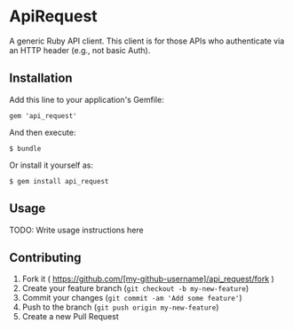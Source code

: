 # ApiRequest

A generic Ruby API client.  This client is for those APIs who authenticate via an HTTP header (e.g., not basic Auth).

## Installation

Add this line to your application's Gemfile:

    gem 'api_request'

And then execute:

    $ bundle

Or install it yourself as:

    $ gem install api_request

## Usage

TODO: Write usage instructions here

## Contributing

1. Fork it ( https://github.com/[my-github-username]/api_request/fork )
2. Create your feature branch (`git checkout -b my-new-feature`)
3. Commit your changes (`git commit -am 'Add some feature'`)
4. Push to the branch (`git push origin my-new-feature`)
5. Create a new Pull Request
